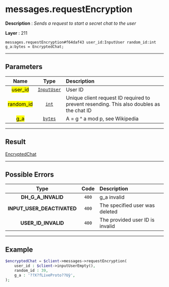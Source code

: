 # messages.requestEncryption

**Description** : *Sends a request to start a secret chat to the user*

**Layer** : 211

```tl
messages.requestEncryption#f64daf43 user_id:InputUser random_id:int g_a:bytes = EncryptedChat;
```

---

## Parameters

| Name | Type | Description |
| :---: | :---: | :--- |
| <mark>user_id</mark> | [`InputUser`](type/InputUser) | User ID |
| <mark>random_id</mark> | [`int`](type/int) | Unique client request ID required to prevent resending. This also doubles as the chat ID |
| <mark>g_a</mark> | [`bytes`](type/bytes) | A = g ^ a mod p, see Wikipedia |

---

## Result

[EncryptedChat](type/EncryptedChat)

---

## Possible Errors

| Type | Code | Description |
| :---: | :---: | :--- |
| **DH_G_A_INVALID** | `400` | g_a invalid |
| **INPUT_USER_DEACTIVATED** | `400` | The specified user was deleted |
| **USER_ID_INVALID** | `400` | The provided user ID is invalid |

---

## Example

```php
$encryptedChat = $client->messages->requestEncryption(
	user_id : $client->inputUserEmpty(),
	random_id : 39,
	g_a : '??X?fLiveProto??Uŷ',
);
```